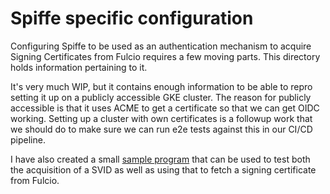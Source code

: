 # Spiffe specific configuration

Configuring Spiffe to be used as an authentication mechanism
to acquire Signing Certificates from Fulcio requires a few moving
parts. This directory holds information pertaining to it.

It's very much WIP, but it contains enough information to be able
to repro setting it up on a publicly accessible GKE cluster. The reason for
publicly accessible is that it uses ACME to get a certificate so that we can
get OIDC working. Setting up a cluster with own certificates is a followup work
that we should do to make sure we can run e2e tests against this in our CI/CD
pipeline.

I have also created a small
[sample program](https://github.com/vaikas/spiffefulciotest) that can be used
to test both the acquisition of a SVID as well as using that to fetch a signing certificate from Fulcio.


